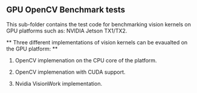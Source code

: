 ## GPU OpenCV Benchmark tests
 
This sub-folder contains the test code for benchmarking vision kernels on GPU platforms such as: NVIDIA Jetson TX1/TX2.

** Three different implementations of vision kernels can be evaualted on the GPU platform: **

1. OpenCV implemenation on the CPU core of the platform. 

2. OpenCV implemenation with CUDA support.

3. Nvidia VisionWork implementation.





